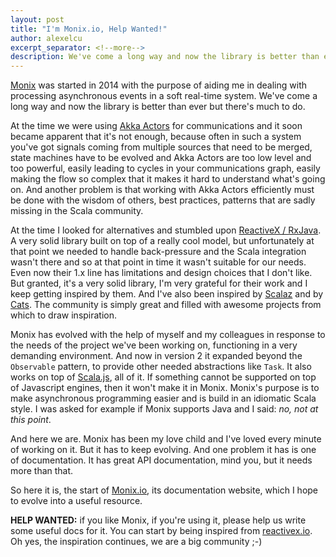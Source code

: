 ```yaml
---
layout: post
title: "I'm Monix.io, Help Wanted!"
author: alexelcu
excerpt_separator: <!--more-->
description: We've come a long way and now the library is better than ever but there's much to do.
---
```


[Monix](https://github.com/monix/monix) was started in 2014 with the
purpose of aiding me in dealing with processing asynchronous events in
a soft real-time system. We've come a long way and now the library is
better than ever but there's much to do.

<!--more-->

At the time we were using [Akka Actors](http://doc.akka.io/) for
communications and it soon became apparent that it's not enough,
because often in such a system you've got signals coming from
multiple sources that need to be merged, state machines have to
be evolved and Akka Actors are too low level and too powerful,
easily leading to cycles in your communications graph, easily
making the flow so complex that it makes it hard to understand
what's going on. And another problem is that working with
Akka Actors efficiently must be done with the wisdom of others,
best practices, patterns that are sadly missing in the Scala
community.

At the time I looked for alternatives and stumbled upon
[ReactiveX / RxJava](http://reactivex.io/). A very solid library
built on top of a really cool model, but unfortunately at
that point we needed to handle back-pressure and the Scala
integration wasn't there and so at that point in time it
wasn't suitable for our needs. Even now their 1.x line has
limitations and design choices that I don't like. But granted,
it's a very solid library, I'm very grateful for their
work and I keep getting inspired by them. And I've also been
inspired by [Scalaz](https://github.com/scalaz/scalaz) and by
[Cats](https://github.com/non/cats). The community is simply
great and filled with awesome projects from which to draw
inspiration.

Monix has evolved with the help of myself and my colleagues
in response to the needs of the project we've been working on,
functioning in a very demanding environment. And now in version 2
it expanded beyond the `Observable` pattern, to provide other needed
abstractions like `Task`. It also works on top of [Scala.js](scala-js.org),
all of it. If something cannot be supported on top of Javascript engines,
then it won't make it in Monix. Monix's purpose is to make asynchronous
programming easier and  is build in an idiomatic Scala style. I was asked
for example if Monix supports Java and I said: *no, not at this point*.

And here we are. Monix has been my love child and I've loved every
minute of working on it. But it has to keep evolving. And one problem
it has is one of documentation. It has great API documentation, mind you,
but it needs more than that.

So here it is, the start of [Monix.io](https://monix.io), its documentation
website, which I hope to evolve into a useful resource.

**HELP WANTED:** if you like Monix, if you're using it, please help us
write some useful docs for it. You can start by being inspired from
[reactivex.io](http://reactivex.io/). Oh yes, the inspiration continues,
we are a big community ;-)
